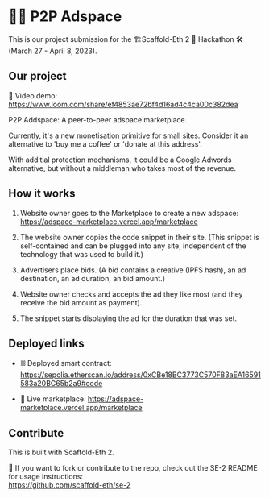 # 🎺📢 P2P Adspace

This is our project submission for the 🏗Scaffold-Eth 2 💎 Hackathon 🛠 (March 27 - April 8, 2023).

## Our project  

🎥 Video demo: https://www.loom.com/share/ef4853ae72bf4d16ad4c4ca00c382dea
  
P2P Addspace: A peer-to-peer adspace marketplace.  
  
Currently, it's a new monetisation primitive for small sites. Consider it an alternative to  'buy me a coffee' or 'donate at this address'.  

With additial protection mechanisms, it could be a Google Adwords alternative, but without a middleman who takes most of the revenue.

## How it works

1. Website owner goes to the Marketplace to create a new adspace: https://adspace-marketplace.vercel.app/marketplace

2. The website owner copies the code snippet in their site. (This snippet is self-contained and can be plugged into any site, independent of the technology that was used to build it.)

3. Advertisers place bids. (A bid contains a creative (IPFS hash), an ad destination, an ad duration, an bid amount.)

4. Website owner checks and accepts the ad they like most (and they receive the bid amount as payment). 

5. The snippet starts displaying the ad for the duration that was set.

## Deployed links

- ⛓ Deployed smart contract: https://sepolia.etherscan.io/address/0xCBe18BC3773C570F83aEA16591583a20BC65b2a9#code
  
- 🏪 Live marketplace: https://adspace-marketplace.vercel.app/marketplace

## Contribute

This is built with Scaffold-Eth 2.  
  
🤝 If you want to fork or contribute to the repo, check out the SE-2 README for usage instructions:  
https://github.com/scaffold-eth/se-2
